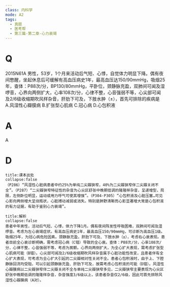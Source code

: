 ```yaml
---
class: 内科学
mode: A2
tags:
  - 真题
  - 医考帮
  - 第三篇-第二章-心力衰竭
---
```


# Q
2015N61A 男性，53岁，1个月来活动后气短、心悸，自觉体力明显下降。偶有夜间憋醒，坐起休息后可缓解有高血压病史1年，最高血压达150/90mmHg，吸烟25年，查体：P88次/分，BP130/80mmHg，平卧位，颈静脉充盈，双肺间可闻及湿啰音，心界向两侧扩大，心率108次/分，心律不整，心音强弱不等，心尖部可闻及2/6级收缩期吹风样杂音，肝肋下可及，下肢水肿（±），首先可排除的疾病是
A.风湿性心瓣膜病
B.扩张型心肌病
C.冠心病
D.心包积液

# A
A
# D
```ad-note
title:课本出处
collapse:false
（P286）“风湿性心脏病患者中约25%为单纯二尖瓣狭窄，40%为二尖瓣狭窄伴二尖瓣关闭不全”。（P287）“二尖瓣狭窄特征性的杂音为心尖区舒张中晚期低调的隆隆样杂音，呈递增型，局限，左侧卧位明显，运动或用力呼气可使其增强”。（P304-P305）“心包积液及心脏压塞…可见心影向两侧增大呈烧瓶状，心脏搏动减弱或消失。特别是肺野清晰而心影显著增大常是心包积液的有力证据，有助于鉴别心力衰竭”。
```

```ad-summary
title:解析
collapse:false
患者中年男性，活动后气短、心悸，体力下降1月。偶有夜间阵发性呼吸困难，双肺间可闻及湿啰音。考虑为左心衰竭症状。有高血压病史1年，最高血压150/90mmHg，可诊断为高血压1级。吸烟25年，为冠心病危险因素。颈静脉充盈，肝肋下可及、下肢水肿（±），考虑右心衰表现。患者目前全心衰诊断明确，需考虑冠心病（C错）导致的全心衰。查体：P88次/分，心率108次/分，心律不整，心音强弱不等，考虑为房颤。心界向两侧扩大，为全心扩大表现，需考虑扩张型心肌病可能（B错）。心尖部可闻及2/6级收缩期吹风样杂音属于心脏功能性改变，且患者伴有全心扩大表现，可考虑为全心扩大引起的二尖瓣相对性关闭不全。患者心包积液时，由于上、下腔静脉回流均受阻，可以引起颈静脉充盈、肝肋下可及，故需考虑心包积液的可能（D错）。风湿性心瓣膜病以二尖瓣狭窄伴二尖瓣关闭不全与单纯二尖瓣狭窄多见，二尖瓣狭窄主要表现为心尖区舒张中晚期低调的隆隆样杂音，杂音强度3/6级以上，该患者杂音仅2/6级，因此可首先排除风湿性心瓣膜病（A对）。
```

